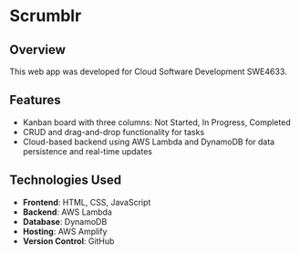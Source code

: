 # Scrumblr

## Overview

This web app was developed for Cloud Software Development SWE4633.

## Features

- Kanban board with three columns: Not Started, In Progress, Completed
- CRUD and drag-and-drop functionality for tasks
- Cloud-based backend using AWS Lambda and DynamoDB for data persistence and real-time updates

## Technologies Used

- **Frontend**: HTML, CSS, JavaScript
- **Backend**: AWS Lambda
- **Database**: DynamoDB
- **Hosting**: AWS Amplify
- **Version Control**: GitHub
